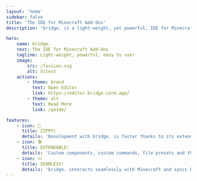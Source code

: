 ```yaml
---
layout: 'home'
sidebar: false
title: 'The IDE for Minecraft Add-Ons'
description: 'bridge. is a light-weight, yet powerful, IDE for Minecraft add-ons.'

hero:
    name: bridge.
    text: The IDE for Minecraft Add-Ons
    tagline: Light-weight, powerful, easy to use!
    image:
        src: /favicon.svg
        alt: Vitest
    actions:
        - theme: brand
          text: Open Editor
          link: https://editor.bridge-core.app/
        - theme: alt
          text: Read More
          link: /guide/

features:
    - icon: 🚀
      title: ZIPPY!
      details: 'Development with bridge. is faster thanks to its extendable compiler architecture , rich auto-completions and live previews of the things you work on'
    - icon: 🛠️
      title: EXTENDABLE!
      details: 'Custom components, custom commands, file presets and themes: You can do almost anything with extensions for bridge. and choose from an already great extension ecosystem'
    - icon: 💤
      title: SEAMLESS!
      details: 'bridge. interacts seamlessly with Minecraft and syncs behavior packs, resource pack, skin packs and worlds to the com.mojang folder automatically'
---
```


<script setup>
import Creations from "./.vitepress/theme/components/Creations.vue"
import creations from './data/creations.json'

const topThreeCreations = creations.filter(creation => creation.featured)
const notFeatured = creations.filter(creation => !creation.featured)
while(topThreeCreations.length < 4) {
  topThreeCreations.push(notFeatured.shift())
}
if(topThreeCreations.length > 3) {
  topThreeCreations.splice(3)
}

</script>

<Creations title="Getting Inspired" imageBase="./creations/" :items="topThreeCreations"/>
